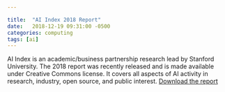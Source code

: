 ```yaml
---

title:  "AI Index 2018 Report"
date:   2018-12-19 09:31:00 -0500
categories: computing 
tags: [ai] 
---
```


AI Index is an academic/business partnership research lead by Stanford University. The 2018 report was recently released and is made available under Creative Commons license. It covers all aspects of AI activity in research, industry, open source, and public interest.
[Download the report](http://cdn.aiindex.org/2018/AI%20Index%202018%20Annual%20Report.pdf)
